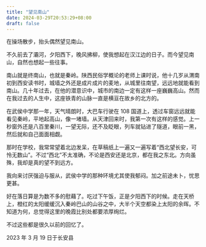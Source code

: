 ```yaml
---
title: "望见南山"
date: 2024-03-29T20:53:29+08:00
draft: false
---
```


在操场散步，抬头偶然望见南山。

不久前去了灞河，夕阳西下，晚风拂柳，使我想起在汉江边的日子。而今望见南山，自然也想起一些往事。

南山就是终南山，也就是秦岭。陕西民俗学概论的老师上课时说，他十几岁从渭南初到西安读书时，城墙之外还是成片成片的麦地，从城里往南望，远远地就能看到南山。几十年过去，在他的潜意识中，城市的南边一定有这样一座巍巍高山。然而在我过去的人生中，这座铁青的山脉一直是横亘在故乡的北方的。

在武侯中学那一年，天气晴朗时，大巴车行驶在 108 国道上，透过车窗远远就能看见秦岭，平地起高山，像一堵墙。从天津回来时，我第一次有这样的感觉。上一秒窗外还是八百里秦川，一望无际，还不及眨眼，列车就钻进了隧道，眼前一黑，然后就和自己面面相觑。

那时在学校，我常常望着北边发呆，在草稿纸上一遍又一遍写着“西北望长安，可怜无数山”。不过“西北”不太准确，不论是西安还是北京，都在我之东北。方向虽殊，我却是真的望不到远方。

我向来讨厌强迫与服从，武侯中学的那种环境尤其使我郁闷。加之前途未卜，忧思更甚。

好在落日算是为数不多的慰藉了。吃过下午饭，正是夕阳西下的时候。走在天桥上，橙红的太阳缓缓沉入秦岭巴山的山谷之中，大半个天空都染上太阳的余晖。不知道为何，总觉得这里的晚霞比别处都要浓厚绚烂。

不过这些都是很久以前的回忆了。

2023 年 3 月 19 日于长安县
